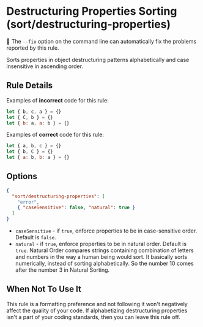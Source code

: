 # Destructuring Properties Sorting (sort/destructuring-properties)

🔧 The `--fix` option on the command line can automatically fix the problems
reported by this rule.

Sorts properties in object destructuring patterns alphabetically and case
insensitive in ascending order.

## Rule Details

Examples of **incorrect** code for this rule:

```js
let { b, c, a } = {}
let { C, b } = {}
let { b: a, a: b } = {}
```

Examples of **correct** code for this rule:

```js
let { a, b, c } = {}
let { b, C } = {}
let { a: b, b: a } = {}
```

## Options

```json
{
  "sort/destructuring-properties": [
    "error",
    { "caseSensitive": false, "natural": true }
  ]
}
```

- `caseSensitive` - if `true`, enforce properties to be in case-sensitive order.
  Default is `false`.
- `natural` - if `true`, enforce properties to be in natural order. Default is
  `true`. Natural Order compares strings containing combination of letters and
  numbers in the way a human being would sort. It basically sorts numerically,
  instead of sorting alphabetically. So the number 10 comes after the number 3
  in Natural Sorting.

## When Not To Use It

This rule is a formatting preference and not following it won't negatively
affect the quality of your code. If alphabetizing destructuring properties isn't
a part of your coding standards, then you can leave this rule off.
